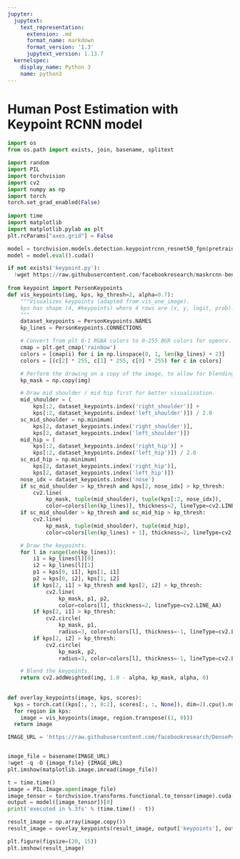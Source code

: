 ```yaml
---
jupyter:
  jupytext:
    text_representation:
      extension: .md
      format_name: markdown
      format_version: '1.3'
      jupytext_version: 1.13.7
  kernelspec:
    display_name: Python 3
    name: python3
---
```


<!-- #region id="7IIpgpFc01kz" -->
# Human Post Estimation with Keypoint RCNN model
<!-- #endregion -->

```python colab={"base_uri": "https://localhost:8080/", "height": 103, "referenced_widgets": ["2afea985ce864250bdeff518d11a73d1", "b137eb92212e4e99aa9a6a7d8fcd12b6", "aafe8c53753c4bf2b04474a4e25b28b9", "a99d167497bb41c4af9d673335275fe0", "b95a30781c6046a8808787f79a38f586", "66d7998454a04658862bf2d3d1aaf77d", "7783d6cf9f3440c6941f8ea19795770e", "c62f9886ffa8401784da98a5cd31e8d5"]} id="1NRvJeQRXxR2" executionInfo={"status": "ok", "timestamp": 1608555408177, "user_tz": -330, "elapsed": 19796, "user": {"displayName": "Sparsh Agarwal", "photoUrl": "", "userId": "13037694610922482904"}} outputId="d7196e1a-6a2c-48a6-8cac-7d4a808e394d"
import os
from os.path import exists, join, basename, splitext

import random
import PIL
import torchvision
import cv2
import numpy as np
import torch
torch.set_grad_enabled(False)
  
import time
import matplotlib
import matplotlib.pylab as plt
plt.rcParams["axes.grid"] = False

model = torchvision.models.detection.keypointrcnn_resnet50_fpn(pretrained=True)
model = model.eval().cuda()
```

```python colab={"base_uri": "https://localhost:8080/"} id="eC_YMOpSXyCH" executionInfo={"status": "ok", "timestamp": 1608555408181, "user_tz": -330, "elapsed": 19794, "user": {"displayName": "Sparsh Agarwal", "photoUrl": "", "userId": "13037694610922482904"}} outputId="ba76d2fa-fcc8-418d-e0b8-41cebf16fd35"
if not exists('keypoint.py'):
  !wget https://raw.githubusercontent.com/facebookresearch/maskrcnn-benchmark/e0a525a0139baf7086117b7ed3fd318a4878d71c/maskrcnn_benchmark/structures/keypoint.py
    
from keypoint import PersonKeypoints
def vis_keypoints(img, kps, kp_thresh=2, alpha=0.7):
    """Visualizes keypoints (adapted from vis_one_image).
    kps has shape (4, #keypoints) where 4 rows are (x, y, logit, prob).
    """
    dataset_keypoints = PersonKeypoints.NAMES
    kp_lines = PersonKeypoints.CONNECTIONS

    # Convert from plt 0-1 RGBA colors to 0-255 BGR colors for opencv.
    cmap = plt.get_cmap('rainbow')
    colors = [cmap(i) for i in np.linspace(0, 1, len(kp_lines) + 2)]
    colors = [(c[2] * 255, c[1] * 255, c[0] * 255) for c in colors]

    # Perform the drawing on a copy of the image, to allow for blending.
    kp_mask = np.copy(img)

    # Draw mid shoulder / mid hip first for better visualization.
    mid_shoulder = (
        kps[:2, dataset_keypoints.index('right_shoulder')] +
        kps[:2, dataset_keypoints.index('left_shoulder')]) / 2.0
    sc_mid_shoulder = np.minimum(
        kps[2, dataset_keypoints.index('right_shoulder')],
        kps[2, dataset_keypoints.index('left_shoulder')])
    mid_hip = (
        kps[:2, dataset_keypoints.index('right_hip')] +
        kps[:2, dataset_keypoints.index('left_hip')]) / 2.0
    sc_mid_hip = np.minimum(
        kps[2, dataset_keypoints.index('right_hip')],
        kps[2, dataset_keypoints.index('left_hip')])
    nose_idx = dataset_keypoints.index('nose')
    if sc_mid_shoulder > kp_thresh and kps[2, nose_idx] > kp_thresh:
        cv2.line(
            kp_mask, tuple(mid_shoulder), tuple(kps[:2, nose_idx]),
            color=colors[len(kp_lines)], thickness=2, lineType=cv2.LINE_AA)
    if sc_mid_shoulder > kp_thresh and sc_mid_hip > kp_thresh:
        cv2.line(
            kp_mask, tuple(mid_shoulder), tuple(mid_hip),
            color=colors[len(kp_lines) + 1], thickness=2, lineType=cv2.LINE_AA)

    # Draw the keypoints.
    for l in range(len(kp_lines)):
        i1 = kp_lines[l][0]
        i2 = kp_lines[l][1]
        p1 = kps[0, i1], kps[1, i1]
        p2 = kps[0, i2], kps[1, i2]
        if kps[2, i1] > kp_thresh and kps[2, i2] > kp_thresh:
            cv2.line(
                kp_mask, p1, p2,
                color=colors[l], thickness=2, lineType=cv2.LINE_AA)
        if kps[2, i1] > kp_thresh:
            cv2.circle(
                kp_mask, p1,
                radius=3, color=colors[l], thickness=-1, lineType=cv2.LINE_AA)
        if kps[2, i2] > kp_thresh:
            cv2.circle(
                kp_mask, p2,
                radius=3, color=colors[l], thickness=-1, lineType=cv2.LINE_AA)

    # Blend the keypoints.
    return cv2.addWeighted(img, 1.0 - alpha, kp_mask, alpha, 0)
  
  
def overlay_keypoints(image, kps, scores):
  kps = torch.cat((kps[:, :, 0:2], scores[:, :, None]), dim=2).cpu().numpy()
  for region in kps:
    image = vis_keypoints(image, region.transpose((1, 0)))
  return image
```

```python colab={"base_uri": "https://localhost:8080/", "height": 249} id="uuNbi8s4X0Dr" executionInfo={"status": "ok", "timestamp": 1608555410708, "user_tz": -330, "elapsed": 13612, "user": {"displayName": "Sparsh Agarwal", "photoUrl": "", "userId": "13037694610922482904"}} outputId="a8839783-b67d-477a-bd74-4d2d87df6bad"
IMAGE_URL = 'https://raw.githubusercontent.com/facebookresearch/DensePose/master/DensePoseData/demo_data/demo_im.jpg'


image_file = basename(IMAGE_URL)
!wget -q -O {image_file} {IMAGE_URL}
plt.imshow(matplotlib.image.imread(image_file))
```

```python colab={"base_uri": "https://localhost:8080/"} id="NZrVr73KX3-j" executionInfo={"status": "ok", "timestamp": 1608555411587, "user_tz": -330, "elapsed": 5222, "user": {"displayName": "Sparsh Agarwal", "photoUrl": "", "userId": "13037694610922482904"}} outputId="10ea2483-ccf3-4fb0-d72d-918f85554404"
t = time.time()
image = PIL.Image.open(image_file)
image_tensor = torchvision.transforms.functional.to_tensor(image).cuda()
output = model([image_tensor])[0]
print('executed in %.3fs' % (time.time() - t))
```

```python colab={"base_uri": "https://localhost:8080/", "height": 668} id="bMviPqAUX6PQ" executionInfo={"status": "ok", "timestamp": 1608555421682, "user_tz": -330, "elapsed": 7272, "user": {"displayName": "Sparsh Agarwal", "photoUrl": "", "userId": "13037694610922482904"}} outputId="cd1955ae-988c-4101-9cf8-9b5160ddac99"
result_image = np.array(image.copy())
result_image = overlay_keypoints(result_image, output['keypoints'], output['keypoints_scores'])

plt.figure(figsize=(20, 15))
plt.imshow(result_image)
```
